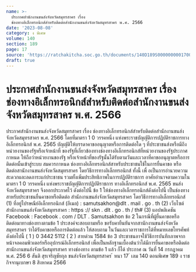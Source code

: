 ```yaml
---
name: >-
  ประกาศสำนักงานขนส่งจังหวัดสมุทรสาคร เรื่อง
  ช่องทางอิเล็กทรอนิกส์สำหรับติดต่อสำนักงานขนส่งจังหวัดสมุทรสาคร พ.ศ. 2566
date: '2023-08-08'
category: ง พิเศษ
volume: 140
section: 189
page: 17
source: 'https://ratchakitcha.soc.go.th/documents/140D189S0000000001700.pdf'
draft: true
---
```


# ประกาศสำนักงานขนส่งจังหวัดสมุทรสาคร เรื่อง ช่องทางอิเล็กทรอนิกส์สำหรับติดต่อสำนักงานขนส่งจังหวัดสมุทรสาคร พ.ศ. 2566

ประกาศสำนักงานขนส่งจังหวัดสมุทรสาคร เรื่อง ช่องทางอิเล็กทรอนิกส์สำหรับติดต่อสำนักงานขนส่งจังหวัดสมุทรสาคร พ.ศ. 2566 โดยที่มาตรา 1 0 วรรคหนึ่ง แห่งพระราชบัญญัติการปฏิบัติราชการทางอิเล็กทรอนิกส์ พ.ศ. 2565 บัญญัติให้บรรดาคาขออนุญาตหรือการติดต่อใด ๆ ที่ประชาชนส่งหรือมีถึงหน่วยงานของรัฐหรือเจ้าหน้าที่ ของรัฐที่เกี่ยวข้องทางช่องทางอิเล็กทรอนิกส์ที่หน่วยงานของรัฐประกาศกาหนด ให้ถือว่าหน่วยงานของรัฐ หรือเจ้าหน้าที่ของรัฐนั้นได้รับตามวันและเวลาที่คาขออนุญาตหรือการติดต่อนั้นเข้าสู่ระบบ สมควรกาหนด ช่องทางอิเล็กทรอนิกส์สาหรับประชาชนใช้ในการยื่นคาขอ หรือติดต่อสานักงานขนส่งจังหวัดสมุทรสาคร โดยวิธีการทางอิเล็กทรอนิกส์ ทั้งนี้ เพื่ อเป็นการอำนวยความสะดวกและลดภาระแก่ประชาชน รวมทั้งเพิ่มประสิทธิภาพในการปฏิบัติราชการ อาศัยอำนาจตามความในมาตรา 1 0 วรรคหนึ่ง แห่งพระราชบัญญัติการปฏิบัติราชการ ทางอิเล็กทรอนิกส์ พ.ศ. 2565 ขนส่งจังหวัดสมุทรสาคร จึงออกประกาศไว้ ดังต่อไปนี้ ข้อ 1 ให้ช่องทางอิเล็กทรอนิกส์ดังต่อไปนี้ เป็นช่องทางสาหรับประชาชนยื่นคาขอหรือติดต่อ สำนักงานขนส่งจังหวัดสมุทรสาคร โดยวิธีการทางอิเล็กทรอนิกส์ (1) ที่อยู่ไปรษณีย์อิเล็กทรอนิกส์ (อีเมล) : samutsakhon@dlt . mail . go . th (2) เว็บไซต์สำนักงานขนส่งจังหวัดสมุทรสาคร : https :// skn . dlt . go . th / th# (3) แอปพลิเคชัน Facebook : Facebook . com / DLT . Samutsakhon ข้อ 2 ในกรณีที่ผู้ยื่นคาขอหรือติดต่อมาทางช่องทางตามข้อ 1 ประสงค์จะสอบถามหรือ ขอรับคายืนยันจากสานักงานขนส่งจังหวัดสมุทรสาคร ว่าได้รับคาขอหรือการติดต่อแล้ว ให้สอบถาม ในวันและเวลาราชการได้ที่หมายเลขโทรศัพท์ ดังต่อไปนี้ ( 1 ) 0 3442 5112 ( 2 ) สายด่วน 1584 ข้อ 3 ประชาชนอาจใช้วิธีการบันทึกภาพจากหน้าจอคอมพิวเตอร์หรืออุปกรณ์อิเล็กทรอนิกส์ เพื่อเป็นหลักฐานเบื้องต้นว่าได้มีการยื่นคาขอหรือติดต่อสานักงานขนส่งจังหวัดสมุทรสาคร ทางช่องทาง ตามข้อ 1 แล้ว ก็ได้ ประกาศ ณ วันที่ 14 กรกฎาคม พ.ศ. 256 6 สันติ สุรเจริญชัยกุล ขนส่งจังหวัดสมุทรสาคร ้ หนา 17 ่ เลม 140 ตอนพิเศษ 189 ง ราชกิจจานุเบกษา 8 สิงหาคม 2566
